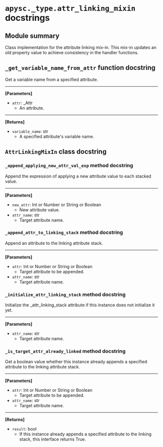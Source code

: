 # `apysc._type.attr_linking_mixin` docstrings

## Module summary

Class implementation for the attribute linking mix-in. This mix-in updates an old property value to achieve consistency in the handler functions.

## `_get_variable_name_from_attr` function docstring

Get a variable name from a specified attribute.<hr>

**[Parameters]**

- `attr`: _Attr
  - An attribute.

<hr>

**[Returns]**

- `variable_name`: str
  - A specified attribute's variable name.

## `AttrLinkingMixIn` class docstring

### `_append_applying_new_attr_val_exp` method docstring

Append the expression of applying a new attribute value to each stacked value.<hr>

**[Parameters]**

- `new_attr`: Int or Number or String or Boolean
  - New attribute value.
- `attr_name`: str
  - Target attribute name.

### `_append_attr_to_linking_stack` method docstring

Append an attribute to the linking attribute stack.<hr>

**[Parameters]**

- `attr`: Int or Number or String or Boolean
  - Target attribute to be appended.
- `attr_name`: str
  - Target attribute name.

### `_initialize_attr_linking_stack` method docstring

Initialize the _attr_linking_stack attribute if this instance does not initialize it yet.<hr>

**[Parameters]**

- `attr_name`: str
  - Target attribute name.

### `_is_target_attr_already_linked` method docstring

Get a boolean value whether this instance already appends a specified attribute to the linking attribute stack.<hr>

**[Parameters]**

- `attr`: Int or Number or String or Boolean
  - Target attribute to be appended.
- `attr_name`: str
  - Target attribute name.

<hr>

**[Returns]**

- `result`: bool
  - If this instance already appends a specified attribute to the linking stack, this interface returns True.